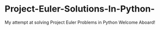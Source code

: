 # Project-Euler-Solutions-In-Python-
My attempt at solving Project Euler Problems in Python 
Welcome Aboard!
